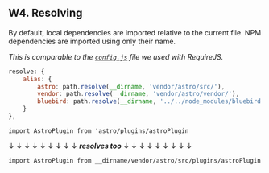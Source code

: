 ## W4. Resolving

By default, local dependencies are imported relative to the current file. NPM dependencies are imported using only their name.

_This is comparable to the [`config.js`](#) file we used with RequireJS._

```javascript
resolve: {
    alias: {
        astro: path.resolve(__dirname, 'vendor/astro/src/'),
        vendor: path.resolve(__dirname, 'vendor/astro/vendor/'),
        bluebird: path.resolve(__dirname, '../../node_modules/bluebird')
    }
},
```

`import AstroPlugin from 'astro/plugins/astroPlugin`

↓ ↓ ↓ ↓ ↓ ↓ ↓ ↓ ↓ _**resolves too**_ ↓ ↓ ↓ ↓ ↓ ↓ ↓ ↓ ↓ 

`import AstroPlugin from __dirname/vendor/astro/src/plugins/astroPlugin`
